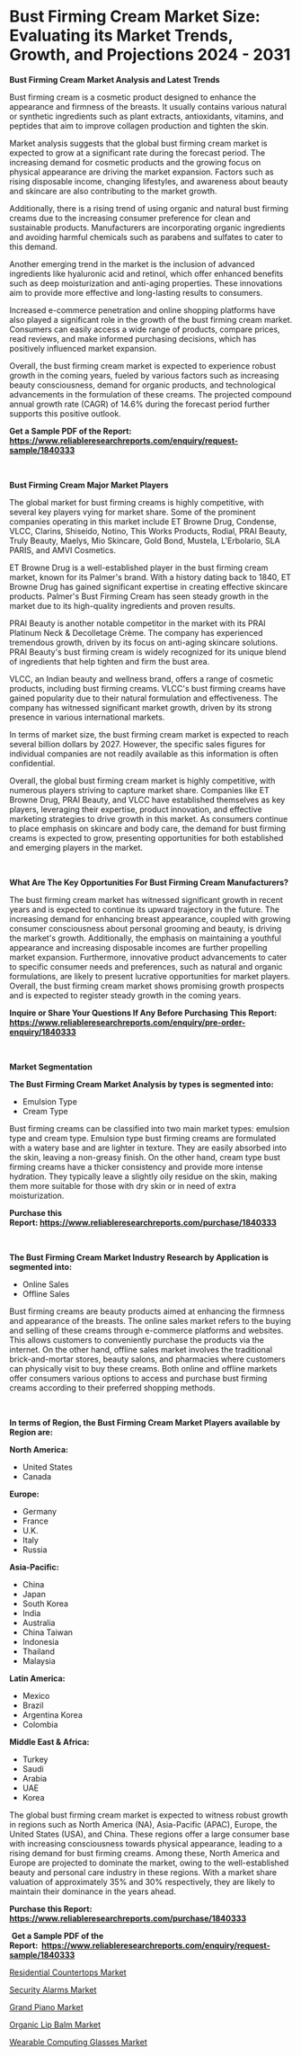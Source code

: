 <p><h1>Bust Firming Cream Market Size: Evaluating its Market Trends, Growth, and Projections 2024 - 2031</h1></p><p><strong>Bust Firming Cream Market Analysis and Latest Trends</strong></p>
<p><p>Bust firming cream is a cosmetic product designed to enhance the appearance and firmness of the breasts. It usually contains various natural or synthetic ingredients such as plant extracts, antioxidants, vitamins, and peptides that aim to improve collagen production and tighten the skin.</p><p>Market analysis suggests that the global bust firming cream market is expected to grow at a significant rate during the forecast period. The increasing demand for cosmetic products and the growing focus on physical appearance are driving the market expansion. Factors such as rising disposable income, changing lifestyles, and awareness about beauty and skincare are also contributing to the market growth.</p><p>Additionally, there is a rising trend of using organic and natural bust firming creams due to the increasing consumer preference for clean and sustainable products. Manufacturers are incorporating organic ingredients and avoiding harmful chemicals such as parabens and sulfates to cater to this demand.</p><p>Another emerging trend in the market is the inclusion of advanced ingredients like hyaluronic acid and retinol, which offer enhanced benefits such as deep moisturization and anti-aging properties. These innovations aim to provide more effective and long-lasting results to consumers.</p><p>Increased e-commerce penetration and online shopping platforms have also played a significant role in the growth of the bust firming cream market. Consumers can easily access a wide range of products, compare prices, read reviews, and make informed purchasing decisions, which has positively influenced market expansion.</p><p>Overall, the bust firming cream market is expected to experience robust growth in the coming years, fueled by various factors such as increasing beauty consciousness, demand for organic products, and technological advancements in the formulation of these creams. The projected compound annual growth rate (CAGR) of 14.6% during the forecast period further supports this positive outlook.</p></p>
<p><strong>Get a Sample PDF of the Report:&nbsp; <a href="https://www.reliableresearchreports.com/enquiry/request-sample/1840333">https://www.reliableresearchreports.com/enquiry/request-sample/1840333</a></strong></p>
<p>&nbsp;</p>
<p><strong>Bust Firming Cream Major Market Players</strong></p>
<p><p>The global market for bust firming creams is highly competitive, with several key players vying for market share. Some of the prominent companies operating in this market include ET Browne Drug, Condense, VLCC, Clarins, Shiseido, Notino, This Works Products, Rodial, PRAI Beauty, Truly Beauty, Maelys, Mio Skincare, Gold Bond, Mustela, L'Erbolario, SLA PARIS, and AMVI Cosmetics.</p><p>ET Browne Drug is a well-established player in the bust firming cream market, known for its Palmer's brand. With a history dating back to 1840, ET Browne Drug has gained significant expertise in creating effective skincare products. Palmer's Bust Firming Cream has seen steady growth in the market due to its high-quality ingredients and proven results.</p><p>PRAI Beauty is another notable competitor in the market with its PRAI Platinum Neck & Decolletage Crème. The company has experienced tremendous growth, driven by its focus on anti-aging skincare solutions. PRAI Beauty's bust firming cream is widely recognized for its unique blend of ingredients that help tighten and firm the bust area.</p><p>VLCC, an Indian beauty and wellness brand, offers a range of cosmetic products, including bust firming creams. VLCC's bust firming creams have gained popularity due to their natural formulation and effectiveness. The company has witnessed significant market growth, driven by its strong presence in various international markets.</p><p>In terms of market size, the bust firming cream market is expected to reach several billion dollars by 2027. However, the specific sales figures for individual companies are not readily available as this information is often confidential.</p><p>Overall, the global bust firming cream market is highly competitive, with numerous players striving to capture market share. Companies like ET Browne Drug, PRAI Beauty, and VLCC have established themselves as key players, leveraging their expertise, product innovation, and effective marketing strategies to drive growth in this market. As consumers continue to place emphasis on skincare and body care, the demand for bust firming creams is expected to grow, presenting opportunities for both established and emerging players in the market.</p></p>
<p>&nbsp;</p>
<p><strong>What Are The Key Opportunities For Bust Firming Cream Manufacturers?</strong></p>
<p><p>The bust firming cream market has witnessed significant growth in recent years and is expected to continue its upward trajectory in the future. The increasing demand for enhancing breast appearance, coupled with growing consumer consciousness about personal grooming and beauty, is driving the market's growth. Additionally, the emphasis on maintaining a youthful appearance and increasing disposable incomes are further propelling market expansion. Furthermore, innovative product advancements to cater to specific consumer needs and preferences, such as natural and organic formulations, are likely to present lucrative opportunities for market players. Overall, the bust firming cream market shows promising growth prospects and is expected to register steady growth in the coming years.</p></p>
<p><strong>Inquire or Share Your Questions If Any Before Purchasing This Report: <a href="https://www.reliableresearchreports.com/enquiry/pre-order-enquiry/1840333">https://www.reliableresearchreports.com/enquiry/pre-order-enquiry/1840333</a></strong></p>
<p>&nbsp;</p>
<p><strong>Market Segmentation</strong></p>
<p><strong>The Bust Firming Cream Market Analysis by types is segmented into:</strong></p>
<p><ul><li>Emulsion Type</li><li>Cream Type</li></ul></p>
<p><p>Bust firming creams can be classified into two main market types: emulsion type and cream type. Emulsion type bust firming creams are formulated with a watery base and are lighter in texture. They are easily absorbed into the skin, leaving a non-greasy finish. On the other hand, cream type bust firming creams have a thicker consistency and provide more intense hydration. They typically leave a slightly oily residue on the skin, making them more suitable for those with dry skin or in need of extra moisturization.</p></p>
<p><strong>Purchase this Report:&nbsp;<a href="https://www.reliableresearchreports.com/purchase/1840333">https://www.reliableresearchreports.com/purchase/1840333</a></strong></p>
<p>&nbsp;</p>
<p><strong>The Bust Firming Cream Market Industry Research by Application is segmented into:</strong></p>
<p><ul><li>Online Sales</li><li>Offline Sales</li></ul></p>
<p><p>Bust firming creams are beauty products aimed at enhancing the firmness and appearance of the breasts. The online sales market refers to the buying and selling of these creams through e-commerce platforms and websites. This allows customers to conveniently purchase the products via the internet. On the other hand, offline sales market involves the traditional brick-and-mortar stores, beauty salons, and pharmacies where customers can physically visit to buy these creams. Both online and offline markets offer consumers various options to access and purchase bust firming creams according to their preferred shopping methods.</p></p>
<p>&nbsp;</p>
<p><strong>In terms of Region, the Bust Firming Cream Market Players available by Region are:</strong></p>
<p>
    <p> <strong> North America: </strong>
        <ul>
            <li>United States</li>
            <li>Canada</li>
        </ul>
        </p> 
    <p> <strong> Europe: </strong>
        <ul>
            <li>Germany</li>
            <li>France</li>
            <li>U.K.</li>
            <li>Italy</li>
            <li>Russia</li>
        </ul>
        </p> 
    <p> <strong> Asia-Pacific: </strong>
        <ul>
            <li>China</li>
            <li>Japan</li>
            <li>South Korea</li>
            <li>India</li>
            <li>Australia</li>
            <li>China Taiwan</li>
            <li>Indonesia</li>
            <li>Thailand</li>
            <li>Malaysia</li>
        </ul>
        </p> 
    <p> <strong> Latin America: </strong>
        <ul>
            <li>Mexico</li>
            <li>Brazil</li>
            <li>Argentina Korea</li>
            <li>Colombia</li>
        </ul>
        </p> 
    <p> <strong> Middle East & Africa: </strong>
        <ul>
            <li>Turkey</li>
            <li>Saudi</li>
            <li>Arabia</li>
            <li>UAE</li>
            <li>Korea</li>
        </ul>
    </p>
    </p>
<p><p>The global bust firming cream market is expected to witness robust growth in regions such as North America (NA), Asia-Pacific (APAC), Europe, the United States (USA), and China. These regions offer a large consumer base with increasing consciousness towards physical appearance, leading to a rising demand for bust firming creams. Among these, North America and Europe are projected to dominate the market, owing to the well-established beauty and personal care industry in these regions. With a market share valuation of approximately 35% and 30% respectively, they are likely to maintain their dominance in the years ahead.</p></p>
<p><strong>Purchase this Report: <a href="https://www.reliableresearchreports.com/purchase/1840333">https://www.reliableresearchreports.com/purchase/1840333</a></strong></p>
<p>&nbsp;<strong>Get a Sample PDF of the Report:&nbsp;&nbsp;<a href="https://www.reliableresearchreports.com/enquiry/request-sample/1840333">https://www.reliableresearchreports.com/enquiry/request-sample/1840333</a></strong></p>
<p><strong></strong></p>
<p><p><a href="https://github.com/amae102299/Market-Research-Report-List-2/blob/main/residential-countertops-market.md">Residential Countertops Market</a></p><p><a href="https://github.com/sndrkn/Market-Research-Report-List-2/blob/main/security-alarms-market.md">Security Alarms Market</a></p><p><a href="https://github.com/prosalinda88/Market-Research-Report-List-2/blob/main/grand-piano-market.md">Grand Piano Market</a></p><p><a href="https://github.com/jonneygiverf/Market-Research-Report-List-2/blob/main/organic-lip-balm-market.md">Organic Lip Balm Market</a></p><p><a href="https://github.com/melchekhinf/Market-Research-Report-List-2/blob/main/wearable-computing-glasses-market.md">Wearable Computing Glasses Market</a></p></p>